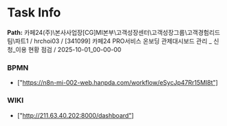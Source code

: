 # Task Info

**Path:** 카페24(주)\본사사업장\[CG]MI본부\고객성장센터\고객성장그룹\고객경험리드팀\파트1 / hrchoi03 / [341099] 카페24 PRO서비스 온보딩 관제대시보드 관리 _ 신청_이용 현황 점검 / 2025-10-01_00-00-00

### BPMN
- ["https://n8n-mi-002-web.hanpda.com/workflow/eSycJp47Rr15Ml8t"]

### WIKI
- ["http://211.63.40.202:8000/dashboard"]

